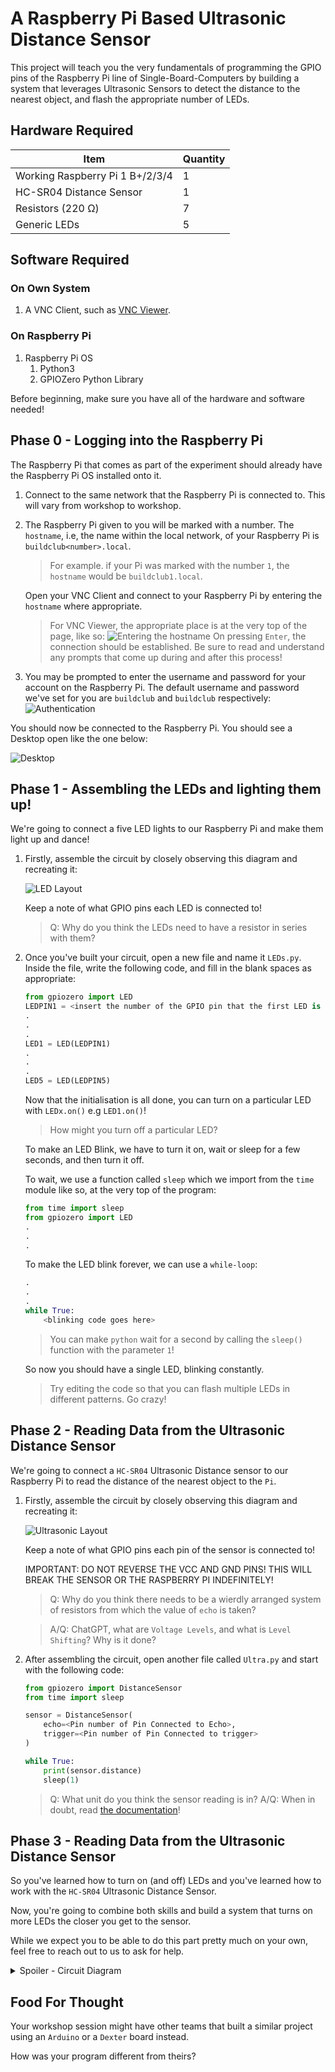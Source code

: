 # A Raspberry Pi Based Ultrasonic Distance Sensor

This project will teach you the very fundamentals of programming the GPIO pins of the Raspberry Pi line of Single-Board-Computers by building a system that leverages Ultrasonic Sensors to detect the distance to the nearest object, and flash the appropriate number of LEDs.

## Hardware Required

| Item | Quantity |
| -------- | ------- |
| Working Raspberry Pi 1 B+/2/3/4 | 1 |
| HC-SR04 Distance Sensor | 1 |
| Resistors (220 Ω) | 7 |
| Generic LEDs| 5|

## Software Required

### On Own System
1. A VNC Client, such as [VNC Viewer](https://www.realvnc.com/en/connect/download/viewer/).

### On Raspberry Pi
1. Raspberry Pi OS
    1. Python3
    2. GPIOZero Python Library

Before beginning, make sure you have all of the hardware and software needed!

## Phase 0 - Logging into the Raspberry Pi
The Raspberry Pi that comes as part of the experiment should already have the Raspberry Pi OS installed onto it.

1. Connect to the same network that the Raspberry Pi is connected to. This will vary from workshop to workshop.
2. The Raspberry Pi given to you will be marked with a number. The `hostname`, i.e, the name within the local network, of your Raspberry Pi is `buildclub<number>.local`.

    > For example. if your Pi was marked with the number `1`, the `hostname` would be `buildclub1.local`.

    Open your VNC Client and connect to your Raspberry Pi by entering the `hostname` where appropriate.
    > For VNC Viewer, the appropriate place is at the very top of the page, like so:
    ![Entering the hostname](./EnteringHostname.png)
    On pressing `Enter`, the connection should be established.
    Be sure to read and understand any prompts that come up during and after this process!

3. You may be prompted to enter the username and password for your account on the Raspberry Pi. The default username and password we've set for you are `buildclub` and `buildclub` respectively:
![Authentication](./Authenticate.png)


You should now be connected to the Raspberry Pi. You should see a Desktop open like the one below:

![Desktop](./Desktop.png)

## Phase 1 - Assembling the LEDs and lighting them up!

We're going to connect a five LED lights to our Raspberry Pi and make them light up and dance!

1. Firstly, assemble the circuit by closely observing this diagram and recreating it:

    ![LED Layout](./RaspberryPILED.png)

    Keep a note of what GPIO pins each LED is connected to!

    > Q: Why do you think the LEDs need to have a resistor in series with them?
2. Once you've built your circuit, open a new file and name it `LEDs.py`. Inside the file, write the following code, and fill in the blank spaces as appropriate:

    ```py
    from gpiozero import LED
    LEDPIN1 = <insert the number of the GPIO pin that the first LED is connected to here>
    .
    .
    .
    LED1 = LED(LEDPIN1)
    .
    .
    .
    LED5 = LED(LEDPIN5)


    ```

    Now that the initialisation is all done, you can turn on a particular LED with `LEDx.on()` e.g `LED1.on()`!

    > How might you turn off a particular LED?

    To make an LED Blink, we have to turn it on, wait or sleep for a few seconds, and then turn it off.

    To wait, we use a function called `sleep` which we import from the `time` module like so, at the very top of the program:

    ```py
    from time import sleep
    from gpiozero import LED
    .
    .
    .
    ```

    To make the LED blink forever, we can use a `while-loop`:

    ```py
    .
    .
    .
    while True:
        <blinking code goes here>
    ```
    > You can make `python` wait for a second by calling the `sleep()` function with the parameter `1`!

    So now you should have a single LED, blinking constantly.

    > Try editing the code so that you can flash multiple LEDs in different patterns. Go crazy!

## Phase 2 - Reading Data from the Ultrasonic Distance Sensor

We're going to connect a `HC-SR04` Ultrasonic Distance sensor to our Raspberry Pi to read the distance of the nearest object to the `Pi`.

1. Firstly, assemble the circuit by closely observing this diagram and recreating it:

    ![Ultrasonic Layout](./RaspberryPIUltrasonic.png)

    Keep a note of what GPIO pins each pin of the sensor is connected to!

    IMPORTANT: DO NOT REVERSE THE VCC AND GND PINS! THIS WILL BREAK THE SENSOR OR THE RASPBERRY PI INDEFINITELY!

    > Q: Why do you think there needs to be a wierdly arranged system of resistors from which the value of `echo` is taken?

    > A/Q: ChatGPT, what are `Voltage Levels`, and what is `Level Shifting`? Why is it done?

2. After assembling the circuit, open another file called  `Ultra.py` and start with the following code:

    ```py
    from gpiozero import DistanceSensor
    from time import sleep

    sensor = DistanceSensor(
        echo=<Pin number of Pin Connected to Echo>,
        trigger=<Pin number of Pin Connected to trigger>
    )

    while True:
        print(sensor.distance)
        sleep(1)
    ```
    > Q: What unit do you think the sensor reading is in?
    > A/Q: When in doubt, read [the documentation](https://gpiozero.readthedocs.io/en/stable/api_input.html#gpiozero.DistanceSensor)!


## Phase 3 - Reading Data from the Ultrasonic Distance Sensor

So you've learned how to turn on (and off) LEDs and you've learned how to work with the `HC-SR04` Ultrasonic Distance Sensor.

Now, you're going to combine both skills and build a system that turns on more LEDs the closer you get to the sensor.

While we expect you to be able to do this part pretty much on your own, feel free to reach out to us to ask for help.
<details>
  <summary>Spoiler - Circuit Diagram</summary>
   <img src="./RaspberryPIUltrasonicLED.png">
</details>

## Food For Thought

Your workshop session might have other teams that built a similar project using an `Arduino` or a `Dexter` board instead.

How was your program different from theirs?
